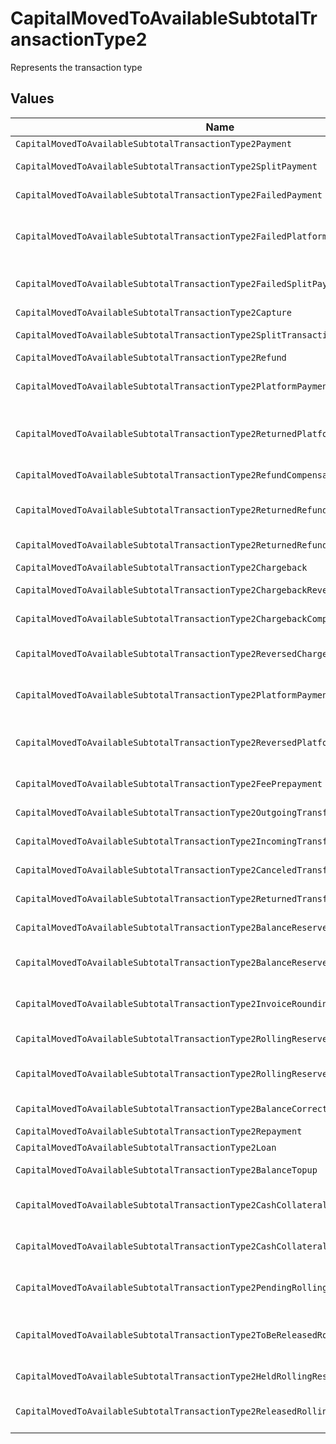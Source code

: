 # CapitalMovedToAvailableSubtotalTransactionType2

Represents the transaction type


## Values

| Name                                                                               | Value                                                                              |
| ---------------------------------------------------------------------------------- | ---------------------------------------------------------------------------------- |
| `CapitalMovedToAvailableSubtotalTransactionType2Payment`                           | payment                                                                            |
| `CapitalMovedToAvailableSubtotalTransactionType2SplitPayment`                      | split-payment                                                                      |
| `CapitalMovedToAvailableSubtotalTransactionType2FailedPayment`                     | failed-payment                                                                     |
| `CapitalMovedToAvailableSubtotalTransactionType2FailedPlatformSplitPayment`        | failed-platform-split-payment                                                      |
| `CapitalMovedToAvailableSubtotalTransactionType2FailedSplitPaymentCompensation`    | failed-split-payment-compensation                                                  |
| `CapitalMovedToAvailableSubtotalTransactionType2Capture`                           | capture                                                                            |
| `CapitalMovedToAvailableSubtotalTransactionType2SplitTransaction`                  | split-transaction                                                                  |
| `CapitalMovedToAvailableSubtotalTransactionType2Refund`                            | refund                                                                             |
| `CapitalMovedToAvailableSubtotalTransactionType2PlatformPaymentRefund`             | platform-payment-refund                                                            |
| `CapitalMovedToAvailableSubtotalTransactionType2ReturnedPlatformPaymentRefund`     | returned-platform-payment-refund                                                   |
| `CapitalMovedToAvailableSubtotalTransactionType2RefundCompensation`                | refund-compensation                                                                |
| `CapitalMovedToAvailableSubtotalTransactionType2ReturnedRefundCompensation`        | returned-refund-compensation                                                       |
| `CapitalMovedToAvailableSubtotalTransactionType2ReturnedRefund`                    | returned-refund                                                                    |
| `CapitalMovedToAvailableSubtotalTransactionType2Chargeback`                        | chargeback                                                                         |
| `CapitalMovedToAvailableSubtotalTransactionType2ChargebackReversal`                | chargeback-reversal                                                                |
| `CapitalMovedToAvailableSubtotalTransactionType2ChargebackCompensation`            | chargeback-compensation                                                            |
| `CapitalMovedToAvailableSubtotalTransactionType2ReversedChargebackCompensation`    | reversed-chargeback-compensation                                                   |
| `CapitalMovedToAvailableSubtotalTransactionType2PlatformPaymentChargeback`         | platform-payment-chargeback                                                        |
| `CapitalMovedToAvailableSubtotalTransactionType2ReversedPlatformPaymentChargeback` | reversed-platform-payment-chargeback                                               |
| `CapitalMovedToAvailableSubtotalTransactionType2FeePrepayment`                     | fee-prepayment                                                                     |
| `CapitalMovedToAvailableSubtotalTransactionType2OutgoingTransfer`                  | outgoing-transfer                                                                  |
| `CapitalMovedToAvailableSubtotalTransactionType2IncomingTransfer`                  | incoming-transfer                                                                  |
| `CapitalMovedToAvailableSubtotalTransactionType2CanceledTransfer`                  | canceled-transfer                                                                  |
| `CapitalMovedToAvailableSubtotalTransactionType2ReturnedTransfer`                  | returned-transfer                                                                  |
| `CapitalMovedToAvailableSubtotalTransactionType2BalanceReserve`                    | balance-reserve                                                                    |
| `CapitalMovedToAvailableSubtotalTransactionType2BalanceReserveReturn`              | balance-reserve-return                                                             |
| `CapitalMovedToAvailableSubtotalTransactionType2InvoiceRoundingCompensation`       | invoice-rounding-compensation                                                      |
| `CapitalMovedToAvailableSubtotalTransactionType2RollingReserveHold`                | rolling-reserve-hold                                                               |
| `CapitalMovedToAvailableSubtotalTransactionType2RollingReserveRelease`             | rolling-reserve-release                                                            |
| `CapitalMovedToAvailableSubtotalTransactionType2BalanceCorrection`                 | balance-correction                                                                 |
| `CapitalMovedToAvailableSubtotalTransactionType2Repayment`                         | repayment                                                                          |
| `CapitalMovedToAvailableSubtotalTransactionType2Loan`                              | loan                                                                               |
| `CapitalMovedToAvailableSubtotalTransactionType2BalanceTopup`                      | balance-topup                                                                      |
| `CapitalMovedToAvailableSubtotalTransactionType2CashCollateralIssuance`            | cash-collateral-issuance';                                                         |
| `CapitalMovedToAvailableSubtotalTransactionType2CashCollateralRelease`             | cash-collateral-release                                                            |
| `CapitalMovedToAvailableSubtotalTransactionType2PendingRollingReserve`             | pending-rolling-reserve                                                            |
| `CapitalMovedToAvailableSubtotalTransactionType2ToBeReleasedRollingReserve`        | to-be-released-rolling-reserve                                                     |
| `CapitalMovedToAvailableSubtotalTransactionType2HeldRollingReserve`                | held-rolling-reserve                                                               |
| `CapitalMovedToAvailableSubtotalTransactionType2ReleasedRollingReserve`            | released-rolling-reserve                                                           |